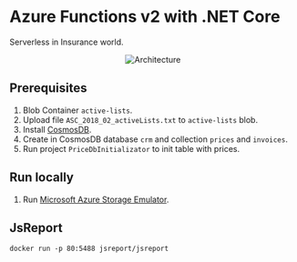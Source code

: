 # Azure Functions v2 with .NET Core

Serverless in Insurance world.

<p align="center">
    <img alt="Architecture" src="https://raw.githubusercontent.com/asc-lab/dotnetcore-azure-functions/master/readme-images/azure-functions-architecture.png" />
</p>

## Prerequisites

1. Blob Container ```active-lists```.
2. Upload file ```ASC_2018_02_activeLists.txt``` to ```active-lists``` blob.
3. Install [CosmosDB](https://docs.microsoft.com/en-us/azure/cosmos-db/local-emulator).
4. Create in CosmosDB database ```crm``` and collection ```prices``` and ```invoices```.
5. Run project ```PriceDbInitializator``` to init table with prices.

## Run locally

1. Run [Microsoft Azure Storage Emulator](https://docs.microsoft.com/en-us/azure/storage/common/storage-use-emulator).

## JsReport
```
docker run -p 80:5488 jsreport/jsreport
```